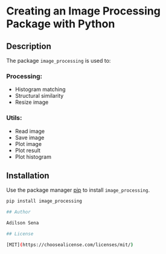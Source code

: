 # Creating an Image Processing Package with Python

## Description

The package `image_processing` is used to:

### Processing:
- Histogram matching
- Structural similarity
- Resize image

### Utils:
- Read image
- Save image
- Plot image
- Plot result
- Plot histogram

## Installation

Use the package manager [pip](https://pip.pypa.io/en/stable/) to install `image_processing`.

```bash
pip install image_processing

## Author

Adilson Sena

## License

[MIT](https://choosealicense.com/licenses/mit/)